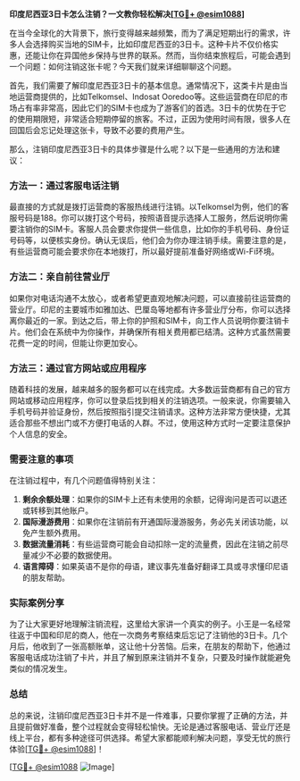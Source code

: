 **印度尼西亚3日卡怎么注销？一文教你轻松解决[[TG💪+ @esim1088](https://t.me/s/esim1088)]**

在当今全球化的大背景下，旅行变得越来越频繁，而为了满足短期出行的需求，许多人会选择购买当地的SIM卡，比如印度尼西亚的3日卡。这种卡片不仅价格实惠，还能让你在异国他乡保持与世界的联系。然而，当你结束旅程后，可能会遇到一个问题：如何注销这张卡呢？今天我们就来详细聊聊这个问题。

首先，我们需要了解印度尼西亚3日卡的基本信息。通常情况下，这类卡片是由当地运营商提供的，比如Telkomsel、Indosat Ooredoo等。这些运营商在印尼的市场占有率非常高，因此它们的SIM卡也成为了游客们的首选。3日卡的优势在于它的使用期限短，非常适合短期停留的旅客。不过，正因为使用时间有限，很多人在回国后会忘记处理这张卡，导致不必要的费用产生。

那么，注销印度尼西亚3日卡的具体步骤是什么呢？以下是一些通用的方法和建议：

### 方法一：通过客服电话注销

最直接的方式就是拨打运营商的客服热线进行注销。以Telkomsel为例，他们的客服号码是188。你可以拨打这个号码，按照语音提示选择人工服务，然后说明你需要注销你的SIM卡。客服人员会要求你提供一些信息，比如你的手机号码、身份证号码等，以便核实身份。确认无误后，他们会为你办理注销手续。需要注意的是，有些运营商可能会要求你在本地拨打，所以最好提前准备好网络或Wi-Fi环境。

### 方法二：亲自前往营业厅

如果你对电话沟通不太放心，或者希望更直观地解决问题，可以直接前往运营商的营业厅。印尼的主要城市如雅加达、巴厘岛等地都有许多营业厅分布，你可以选择离你最近的一家。到达之后，带上你的护照和SIM卡，向工作人员说明你要注销卡片。他们会在系统中为你操作，并确保所有相关费用都已结清。这种方式虽然需要花费一定的时间，但能让你更加安心。

### 方法三：通过官方网站或应用程序

随着科技的发展，越来越多的服务都可以在线完成。大多数运营商都有自己的官方网站或移动应用程序，你可以登录后找到相关的注销选项。一般来说，你需要输入手机号码并验证身份，然后按照指引提交注销请求。这种方法非常方便快捷，尤其适合那些不想出门或不方便打电话的人群。不过，使用这种方式时一定要注意保护个人信息的安全。

### 需要注意的事项

在注销过程中，有几个问题值得特别关注：

1. **剩余余额处理**：如果你的SIM卡上还有未使用的余额，记得询问是否可以退还或转移到其他账户。
2. **国际漫游费用**：如果你在注销前有开通国际漫游服务，务必先关闭该功能，以免产生额外费用。
3. **数据流量消耗**：有些运营商可能会自动扣除一定的流量费，因此在注销之前尽量减少不必要的数据使用。
4. **语言障碍**：如果英语不是你的母语，建议事先准备好翻译工具或寻求懂印尼语的朋友帮助。

### 实际案例分享

为了让大家更好地理解注销流程，这里给大家讲一个真实的例子。小王是一名经常往返于中国和印尼的商人，他在一次商务考察结束后忘记了注销他的3日卡。几个月后，他收到了一张高额账单，这让他十分苦恼。后来，在朋友的帮助下，他通过客服电话成功注销了卡片，并且了解到原来注销并不复杂，只要及时操作就能避免类似的情况发生。

### 总结

总的来说，注销印度尼西亚3日卡并不是一件难事，只要你掌握了正确的方法，并且提前做好准备，整个过程就会变得轻松愉快。无论是通过客服电话、营业厅还是线上平台，都有多种途径可供选择。希望大家都能顺利解决问题，享受无忧的旅行体验[[TG💪+ @esim1088](https://t.me/s/esim1088)]！

[[TG💪+ @esim1088](https://t.me/s/esim1088) ![Image](https://i.postimg.cc/4NQfJmqS/Snipaste-2025-05-13-00-14-12.png)]